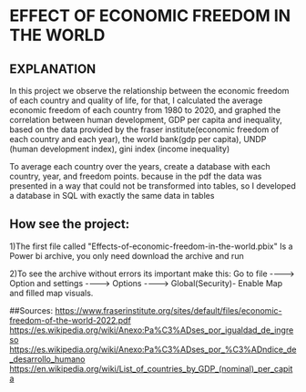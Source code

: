 # EFFECT OF ECONOMIC FREEDOM IN THE WORLD

## EXPLANATION
In this project we observe the relationship between the economic freedom of each country and quality of life,
for that, I calculated the average economic freedom of each country from 1980 to 2020, and graphed the correlation between human development, GDP per capita and inequality,
based on the data provided by the fraser institute(economic freedom of each country and each year), the world bank(gdp per capita), UNDP (human development index), gini index (income inequality) 

To average each country over the years, create a database with each country, year, and freedom points.
because in the pdf the data was presented in a way that could not be transformed into tables, so
I developed a database in SQL with exactly the same data in tables

## How see the project:
1)The first file called "Effects-of-economic-freedom-in-the-world.pbix" Is a Power bi archive, you only need download the archive and run 

2)To see the archive without errors its important make this: Go to file ----> Option and settings ----> Options ----> Global(Security)- Enable Map and filled map visuals. 







##Sources:
https://www.fraserinstitute.org/sites/default/files/economic-freedom-of-the-world-2022.pdf
https://es.wikipedia.org/wiki/Anexo:Pa%C3%ADses_por_igualdad_de_ingreso
https://es.wikipedia.org/wiki/Anexo:Pa%C3%ADses_por_%C3%ADndice_de_desarrollo_humano
https://en.wikipedia.org/wiki/List_of_countries_by_GDP_(nominal)_per_capita
